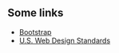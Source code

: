 ## Some links
- [Bootstrap](http://getbootstrap.com/)
- [U.S. Web Design Standards](https://standards.usa.gov/)

